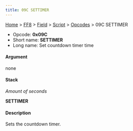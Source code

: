 ```yaml
---
title: 09C SETTIMER
---
```


[Home](../../../../Main%20Page.md.md) > [FF8](../../../../FF8.md) > [Field](../../../Field.md) > [Script](../../Script.md) > [Opcodes](../Opcodes.md) > 09C SETTIMER

-   Opcode: **0x09C**
-   Short name: **SETTIMER**
-   Long name: Set countdown timer time

#### Argument

none

#### Stack

  
*Amount of seconds*

**SETTIMER**

#### Description

Sets the countdown timer.
